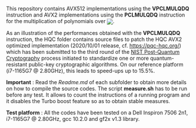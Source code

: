 This repository contains AVX512 implementations using the **VPCLMULQDQ** instruction and AVX2 implementations using the **PCLMULQDQ** instruction for the multiplication of polynomials over <img src="https://render.githubusercontent.com/render/math?math=\mathbb F_{2}[X]/(X^n-1)" valign="middle">. 

As an illustration of the performances obtained with the **VPCLMULQDQ** instruction, the HQC folder contains source files to patch the HQC AVX2 optimized implementation (2020/10/01 release, cf. https://pqc-hqc.org/) which has been submitted to the third round of the [NIST Post-Quantum Cryptography](https://csrc.nist.gov/projects/post-quantum-cryptography "NIST Post-Quantum Cryptography") process initiated to standardize one or more quantum-resistant public-key cryptographic algorithms. On our reference platform (i7-1165G7 @ 2.80GHz), this leads to speed-ups up to 15.5%.

**Important** : 
Read the *Readme.md* of each subfolder to obtain more details on how to compile the source codes. The script **measure.sh** has to be run before any test. It allows to count the instructions of a running program and it disables the Turbo boost feature so as to obtain stable measures.

**Test platform** : All the codes have been tested on a Dell Inspiron 7506 2n1, i7-1165G7 @ 2.80GHz, gcc 10.2.0 and gf2x v1.3 library.

